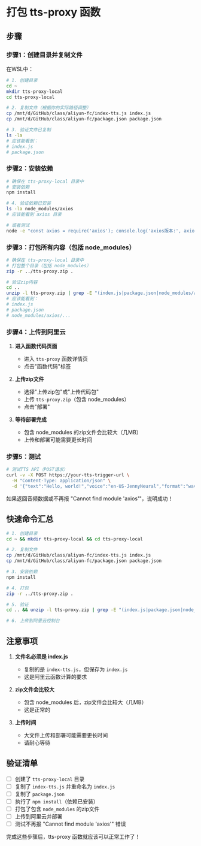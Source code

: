 # 打包 tts-proxy 函数

## 步骤

### 步骤1：创建目录并复制文件

在WSL中：

```bash
# 1. 创建目录
cd ~
mkdir tts-proxy-local
cd tts-proxy-local

# 2. 复制文件（根据你的实际路径调整）
cp /mnt/d/GitHub/class/aliyun-fc/index-tts.js index.js
cp /mnt/d/GitHub/class/aliyun-fc/package.json package.json

# 3. 验证文件已复制
ls -la
# 应该能看到：
# index.js
# package.json
```

### 步骤2：安装依赖

```bash
# 确保在 tts-proxy-local 目录中
# 安装依赖
npm install

# 4. 验证依赖已安装
ls -la node_modules/axios
# 应该能看到 axios 目录

# 或者测试
node -e "const axios = require('axios'); console.log('axios版本:', axios.VERSION || 'installed')"
```

### 步骤3：打包所有内容（包括 node_modules）

```bash
# 确保在 tts-proxy-local 目录中
# 打包整个目录（包括 node_modules）
zip -r ../tts-proxy.zip .

# 验证zip内容
cd ..
unzip -l tts-proxy.zip | grep -E "(index.js|package.json|node_modules/axios)"
# 应该能看到：
# index.js
# package.json
# node_modules/axios/...
```

### 步骤4：上传到阿里云

1. **进入函数代码页面**
   - 进入 `tts-proxy` 函数详情页
   - 点击"函数代码"标签

2. **上传zip文件**
   - 选择"上传zip包"或"上传代码包"
   - 上传 `tts-proxy.zip`（包含 node_modules）
   - 点击"部署"

3. **等待部署完成**
   - 包含 node_modules 的zip文件会比较大（几MB）
   - 上传和部署可能需要更长时间

### 步骤5：测试

```bash
# 测试TTS API（POST请求）
curl -v -X POST https://your-tts-trigger-url \
  -H "Content-Type: application/json" \
  -d '{"text":"Hello, world!","voice":"en-US-JennyNeural","format":"wav","sample_rate":16000}'
```

如果返回音频数据或不再报 "Cannot find module 'axios'"，说明成功！

## 快速命令汇总

```bash
# 1. 创建目录
cd ~ && mkdir tts-proxy-local && cd tts-proxy-local

# 2. 复制文件
cp /mnt/d/GitHub/class/aliyun-fc/index-tts.js index.js
cp /mnt/d/GitHub/class/aliyun-fc/package.json package.json

# 3. 安装依赖
npm install

# 4. 打包
zip -r ../tts-proxy.zip .

# 5. 验证
cd .. && unzip -l tts-proxy.zip | grep -E "(index.js|package.json|node_modules/axios)"

# 6. 上传到阿里云控制台
```

## 注意事项

1. **文件名必须是 index.js**
   - 复制的是 `index-tts.js`，但保存为 `index.js`
   - 这是阿里云函数计算的要求

2. **zip文件会比较大**
   - 包含 node_modules 后，zip文件会比较大（几MB）
   - 这是正常的

3. **上传时间**
   - 大文件上传和部署可能需要更长时间
   - 请耐心等待

## 验证清单

- [ ] 创建了 `tts-proxy-local` 目录
- [ ] 复制了 `index-tts.js` 并重命名为 `index.js`
- [ ] 复制了 `package.json`
- [ ] 执行了 `npm install`（依赖已安装）
- [ ] 打包了包含 `node_modules` 的zip文件
- [ ] 上传到阿里云并部署
- [ ] 测试不再报 "Cannot find module 'axios'" 错误

完成这些步骤后，tts-proxy 函数就应该可以正常工作了！

